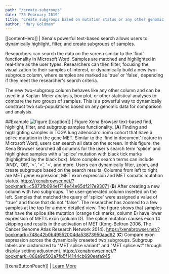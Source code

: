 ```yaml
---
path: "/create-subgroups"
date: "26 February 2019"
title: "Create subgroups based on mutation status or any other genomic data"
author: "Mary Goldman"
---
```


[[contentHero]]
| Xena's powerful text-based search allows users to dynamically highlight, filter, and create subgroups of samples. 

Researchers can search the data on the screen similar to the ‘find’ functionality in Microsoft Word. Samples are matched and highlighted in real-time as the user types. Researchers can then filter, focusing the visualization to their samples of interest, or dynamically build a new two-subgroup column, where samples are marked as 'true' or 'false', depending if they meet the researcher's search criteria. 

The new two-subgroup column behaves like any other column and can be used in a Kaplan-Meier analysis, box plot, or other statistical analyses to compare the two groups of samples. This is a powerful way to dynamically construct two sub-populations based on any genomic data for comparison and analysis.

##Example
![figure](/images/subgroupslice.png)
[[caption]]
| Figure Xena Browser text-based find, highlight, filter, and subgroup samples functionality.
(**A**) Finding and highlighting samples in TCGA lung adenocarcinoma cohort that have a splice mutation in the gene MET. Similar to the ‘find in document’ feature in Microsoft Word, users can search all data on the screen. In this figure, the Xena Browser searched all columns for the user's search term 'splice' and highlighted samples with a 'splice' mutation with black tick marks (highlighted by the black box).  More complex search terms can include 'AND', 'OR', '>', '<', '=', and more. Users can dynamically filter, zoom, and create subgroups based on the search results. Columns from left to right are MET gene expression, MET exon expression and MET somatic mutation status.  https://xenabrowser.net/?bookmark=c5873fb094ef714e44e65df217e93071
(**B**) After creating a new column with two subgroups. The user-generated column inserted on the left. Samples that matched the query of 'splice' were assigned a value of "true" and those that do not "false". The researcher has zoomed to a few samples at the top for a more detailed view. The figure shows that samples that have the splice site mutation (orange tick marks, column E) have lower expression of MET’s exon (column D). The splice mutation causes exon 14 skipping and results in the activation of MET (Kong-Beltran 2006, The Cancer Genome Atlas Research Network 2014). https://xenabrowser.net/?bookmark=748c42b0b49552004da53873950aad62 
(**C**) Compare exon expression across the dynamically creaeted two subgroups. Subgroup labels are customized to "MET splice variant" and "MET splice wt" through display setting adjustment. https://xenabrowser.net/?bookmark=886a9d503a7fb5f14144cb690eefa945

[[xenaButtonPeach]]
| [Learn More](https://ucsc-xena.gitbook.io/project/how-do-i/how-do-i-make-subgroups)
